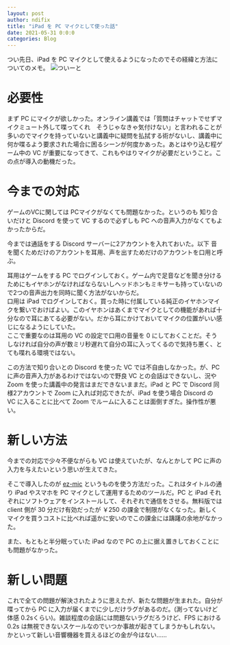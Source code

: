 ```yaml
---
layout: post
author: ndifix
title: "iPad を PC マイクとして使った話"
date: 2021-05-31 0:0:0
categories: Blog
---
```


つい先日、iPad を PC マイクとして使えるようになったのでその経緯と方法についてのメモ。
![ついーと]({{site.baseurl}}/assets/images/blog/ezmic_tweet.png)

# 必要性
まず PC にマイクが欲しかった。オンライン講義では「質問はチャットでせずマイクミュート外して喋ってくれ　そうじゃなきゃ気付けない」と言われることが多いのでマイクを持っていないと講義中に疑問を払拭する術がないし、講義中に何か喋るよう要求された場合に困るシーンが何度かあった。あとはやり込む程ゲーム中の VC が重要になってきて、これもやはりマイクが必要だということ。この点が導入の動機だった。

# 今までの対応
ゲームのVCに関しては PCマイクがなくても問題なかった。というのも 知り合いだけと Discord を使って VC するので必ずしも PC への音声入力がなくてもよかったからだ。

今までは通話をする Discord サーバーに2アカウントを入れておいた。以下 音を聞くためだけのアカウントを耳用、声を出すためだけのアカウントを口用と呼ぶ。

耳用はゲームをする PC でログインしておく。ゲーム内で足音などを聞き分けるためにもイヤホンがなければならないしヘッドホンもミキサーも持っていないので2つの音声出力を同時に聞く方法がないからだ。  
口用は iPad でログインしておく。買った時に付属している純正のイヤホンマイクを繋いでおけばよい。このイヤホンはあくまでマイクとしての機能があれば十分なので耳にあてる必要がない。だから耳にかけておいてマイクの位置がいい感じになるようにしていた。  
ここで重要なのは耳用の VC の設定で口用の音量を 0 にしておくことだ。そうしなければ自分の声が数ミリ秒遅れて自分の耳に入ってくるので気持ち悪く、とても喋れる環境ではない。

この方法で知り合いとの Discord を使った VC では不自由しなかった。が、PC に声の音声入力があるわけではないので野良 VC との会話はできないし、況や Zoom を使った講義中の発言はまだできないままだ。iPad と PC で Discord 同様2アカウントで Zoom に入れば対応できたが、iPad を使う場合 Discord の VC に入ることに比べて Zoom でルームに入ることは面倒すぎた。操作性が悪い。

# 新しい方法
今までの対応で少々不便ながらも VC は使えていたが、なんとかして PC に声の入力を与えたいという思いが生えてきた。

そこで導入したのが [ez-mic](https://www.ez-mic.com/) というものを使う方法だった。これはタイトルの通り iPad やスマホを PC マイクとして運用するためのツールだ。PC と iPad それぞれにソフトウェアをインストールして、それぞれで通信をさせる。無料版では client 側が 30 分だけ有効だったが ￥250 の課金で制限がなくなった。新しくマイクを買うコストに比べれば遥かに安いのでこの課金には躊躇の余地がなかった。

また、もともと半分眠っていた iPad なので PC の上に据え置きしておくことにも問題がなかった。

# 新しい問題
これで全ての問題が解決されたように思えたが、新たな問題が生まれた。自分が喋ってから PC に入力が届くまでに少しだけラグがあるのだ。(測ってないけど体感 0.2sくらい)。雑談程度の会話には問題ないラグだろうけど、FPS における 0.2s は無視できないスケールなのでいつか事故が起きてしまうかもしれない。かといって新しい音響機器を買えるほどの金が今はない......